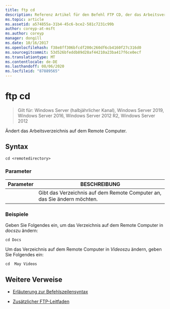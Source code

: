 ```yaml
---
title: ftp cd
description: Referenz Artikel für den Befehl FTP CD, der das Arbeitsverzeichnis auf dem Remote Computer ändert.
ms.topic: article
ms.assetid: a574855a-31b4-45c6-bce2-581c7231c99b
author: coreyp-at-msft
ms.author: coreyp
manager: dongill
ms.date: 10/16/2017
ms.openlocfilehash: f38e8ff306bfcdf200c260df6cb4160f27c316d0
ms.sourcegitcommit: 53d526bfeddb89d28af44210a23ba417f6ce0ecf
ms.translationtype: MT
ms.contentlocale: de-DE
ms.lasthandoff: 08/06/2020
ms.locfileid: "87889565"
---
```

# <a name="ftp-cd"></a>ftp cd

> Gilt für: Windows Server (halbjährlicher Kanal), Windows Server 2019, Windows Server 2016, Windows Server 2012 R2, Windows Server 2012

Ändert das Arbeitsverzeichnis auf dem Remote Computer.

## <a name="syntax"></a>Syntax

```
cd <remotedirectory>
```

### <a name="parameters"></a>Parameter

| Parameter | BESCHREIBUNG |
| --------- | ----------- |
| <remotedirectory> | Gibt das Verzeichnis auf dem Remote Computer an, das Sie ändern möchten. |

### <a name="examples"></a>Beispiele

Geben Sie Folgendes ein, um das Verzeichnis auf dem Remote Computer in *docs*zu ändern:

```
cd Docs
```

Um das Verzeichnis auf dem Remote Computer in *Videos*zu ändern, geben Sie Folgendes ein:

```
cd  May Videos
```

## <a name="additional-references"></a>Weitere Verweise

- [Erläuterung zur Befehlszeilensyntax](command-line-syntax-key.md)

- [Zusätzlicher FTP-Leitfaden](/previous-versions/orphan-topics/ws.10/cc756013(v=ws.10))
